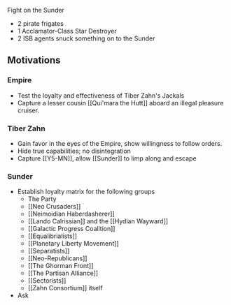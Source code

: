 Fight on the Sunder
- 2 pirate frigates
- 1 Acclamator-Class Star Destroyer
- 2 ISB agents snuck something on to the Sunder

## Motivations
### Empire
- Test the loyalty and effectiveness of Tiber Zahn's Jackals
- Capture a lesser cousin [[Qui'mara the Hutt]] aboard an illegal pleasure cruiser. 

### Tiber Zahn
- Gain favor in the eyes of the Empire, show willingness to follow orders. 
- Hide true capabilities; no disintegration
- Capture [[Y5-MN]], allow [[Sunder]] to limp along and escape

### Sunder
- Establish loyalty matrix for the following groups
	- The Party
	- [[Neo Crusaders]]
	- [[Neimoidian Haberdasherer]]
	- [[Lando Calrissian]] and the [[Hydian Wayward]]
	- [[Galactic Progress Coalition]]
	- [[Equalibrialists]]
	- [[Planetary Liberty Movement]]
	- [[Separatists]]
	- [[Neo-Republicans]]
	- [[The Ghorman Front]]
	- [[The Partisan Alliance]]
	- [[Sectorists]]
	- [[Zahn Consortium]] itself
- Ask 
